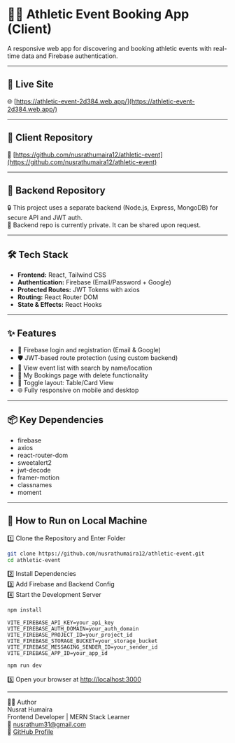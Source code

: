 # 🏃‍♀️ Athletic Event Booking App (Client)

A responsive web app for discovering and booking athletic events with real-time data and Firebase authentication.

---

## 🚀 Live Site

🌐 [https://athletic-event-2d384.web.app/](https://athletic-event-2d384.web.app/)

---

## 📂 Client Repository

🔗 [https://github.com/nusrathumaira12/athletic-event](https://github.com/nusrathumaira12/athletic-event)

---

## 📡 Backend Repository

🔒 This project uses a separate backend (Node.js, Express, MongoDB) for secure API and JWT auth.  
🔐 Backend repo is currently private. It can be shared upon request.

---

## 🛠️ Tech Stack

- **Frontend:** React, Tailwind CSS  
- **Authentication:** Firebase (Email/Password + Google)  
- **Protected Routes:** JWT Tokens with axios  
- **Routing:** React Router DOM  
- **State & Effects:** React Hooks  

---

## ✨ Features

- 🔐 Firebase login and registration (Email & Google)  
- 🛡️ JWT-based route protection (using custom backend)  
- 📅 View event list with search by name/location  
- 🧾 My Bookings page with delete functionality  
- 🧰 Toggle layout: Table/Card View  
- 🌐 Fully responsive on mobile and desktop  

---

## 📦 Key Dependencies

- firebase
- axios
- react-router-dom
- sweetalert2
- jwt-decode
- framer-motion
- classnames
- moment

---

## 🧪 How to Run on Local Machine

1️⃣ Clone the Repository and Enter Folder

```bash
git clone https://github.com/nusrathumaira12/athletic-event.git
cd athletic-event
```

2️⃣ Install Dependencies  
3️⃣ Add Firebase and Backend Config  
4️⃣ Start the Development Server

```bash
npm install
```

```env
VITE_FIREBASE_API_KEY=your_api_key
VITE_FIREBASE_AUTH_DOMAIN=your_auth_domain
VITE_FIREBASE_PROJECT_ID=your_project_id
VITE_FIREBASE_STORAGE_BUCKET=your_storage_bucket
VITE_FIREBASE_MESSAGING_SENDER_ID=your_sender_id
VITE_FIREBASE_APP_ID=your_app_id
```

```bash
npm run dev
```

5️⃣ Open your browser at [http://localhost:3000](http://localhost:3000)

---

🙋‍♀️ Author  
Nusrat Humaira  
Frontend Developer | MERN Stack Learner  
📧 nusrathum31@gmail.com  
🔗 [GitHub Profile](https://github.com/nusrathumaira12)
